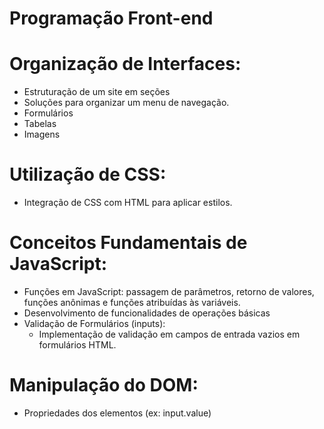 # Programação Front-end

# Organização de Interfaces:
  - Estruturação de um site em seções
  - Soluções para organizar um menu de navegação.
  - Formulários
  - Tabelas
  - Imagens

# Utilização de CSS:
  - Integração de CSS com HTML para aplicar estilos.

# Conceitos Fundamentais de JavaScript:
  - Funções em JavaScript: passagem de parâmetros, retorno de valores, funções anônimas e funções atribuídas às variáveis.
  - Desenvolvimento de funcionalidades de operações básicas
  - Validação de Formulários (inputs):
    + Implementação de validação em campos de entrada vazios em formulários HTML.

# Manipulação do DOM:
 - Propriedades dos elementos (ex: input.value)
